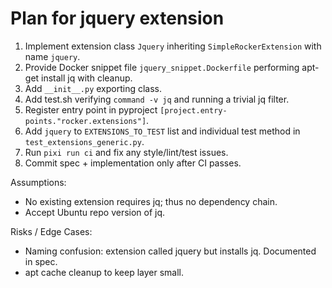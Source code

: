 # Plan for jquery extension

1. Implement extension class `Jquery` inheriting `SimpleRockerExtension` with name `jquery`.
2. Provide Docker snippet file `jquery_snippet.Dockerfile` performing apt-get install jq with cleanup.
3. Add `__init__.py` exporting class.
4. Add test.sh verifying `command -v jq` and running a trivial jq filter.
5. Register entry point in pyproject `[project.entry-points."rocker.extensions"]`.
6. Add `jquery` to `EXTENSIONS_TO_TEST` list and individual test method in `test_extensions_generic.py`.
7. Run `pixi run ci` and fix any style/lint/test issues.
8. Commit spec + implementation only after CI passes.

Assumptions:
- No existing extension requires jq; thus no dependency chain.
- Accept Ubuntu repo version of jq.

Risks / Edge Cases:
- Naming confusion: extension called jquery but installs jq. Documented in spec.
- apt cache cleanup to keep layer small.
